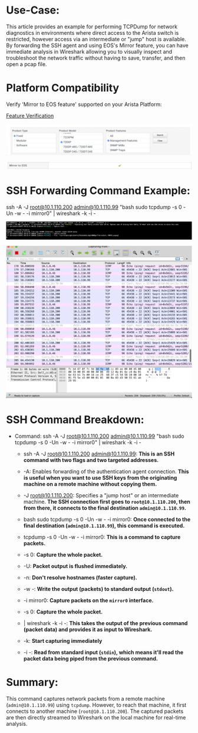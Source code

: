 # Use-Case: 

This article provides an example for performing TCPDump for network diagnostics in environments where direct access to the Arista switch is restricted, however access via an intermediate or "jump" host is available.  By forwarding the SSH agent and using EOS's Mirror feature, you can have immediate analysis in Wireshark allowing you to visually inspect and troubleshoot the network traffic without having to save, transfer, and then open a pcap file. 

# Platform Compatibility
Verify 'Mirror to EOS feature' supported on your Arista Platform:

[Feature Verification](https://www.arista.com/en/support/product-documentation/supported-features)

 ![Example](https://github.com/dedaise/SSH-Jump-Tcpdump2Wireshark/blob/main/Screen%20Shot%202023-08-28%20at%2010.34.06%20AM.png)

 ![Example](https://github.com/dedaise/SSH-Jump-Tcpdump2Wireshark/blob/main/Screen%20Shot%202023-08-28%20at%2010.34.46%20AM.png)

# SSH Forwarding Command Example: 

ssh -A -J root@10.1.110.200 admin@10.1.110.99 "bash sudo tcpdump -s 0 -Un -w - -i mirror0" | wireshark -k -i - 

![Example Image](https://github.com/dedaise/SSH-Jump-Tcpdump2Wireshark/blob/main/Screen%20Shot%202023-08-28%20at%209.56.28%20AM.png)

![Example Image](https://github.com/dedaise/SSH-Jump-Tcpdump2Wireshark/blob/main/Screen%20Shot%202023-08-28%20at%209.56.54%20AM.png)

 
# SSH Command Breakdown: 

* Command: ssh -A -J root@10.1.110.200 admin@10.1.110.99 "bash sudo tcpdump -s 0 -Un -w - -i mirror0" | wireshark -k -i - 

  * ssh -A -J root@10.1.110.200 admin@10.1.110.99:  **This is an SSH command with two flags and two targeted addresses.**

   * -A: Enables forwarding of the authentication agent connection. **This is useful when you want to use SSH keys from the originating machine on a remote machine without copying them.** 

   * -J root@10.1.110.200: Specifies a "jump host" or an intermediate machine. **The SSH connection first goes to `root@10.1.110.200`, then from there, it connects to the final destination `admin@10.1.110.99`.** 
  
  * bash sudo tcpdump -s 0 -Un -w - -i mirror0: **Once connected to the final destination (`admin@10.1.110.99`), this command is executed.**

   * tcpdump -s 0 -Un -w - -i mirror0: **This is a command to capture packets.**  

   * -s 0: **Capture the whole packet.**

   * -U: **Packet output is flushed immediately.** 
 
   * -n: **Don't resolve hostnames (faster capture).** 
 
   * -w -: **Write the output (packets) to standard output (`stdout`).** 
 
   * -i mirror0: **Capture packets on the `mirror0` interface.** 
 
  * -s 0: **Capture the whole packet.** 
  
  * | wireshark -k -i -: **This takes the output of the previous command (packet data) and provides it as input to Wireshark.**

   * -k: **Start capturing immediately**

   * -i -: **Read from standard input (`stdin`), which means it'll read the packet data being piped from the previous command.** 
   
# Summary: 
  
This command captures network packets from a remote machine (`admin@10.1.110.99`) using `tcpdump`. However, to reach that machine, it first connects to another machine (`root@10.1.110.200`). The captured packets are then directly streamed to Wireshark on the local machine for real-time analysis. 



